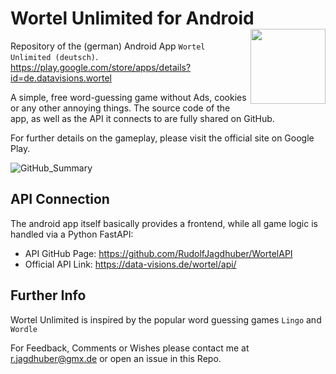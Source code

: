 # Wortel Unlimited for Android <img src="https://user-images.githubusercontent.com/42039093/200296952-1ee46a64-379c-49f6-8279-5d6c566ac5c4.png" align="right" height = 120/>

Repository of the (german) Android App `Wortel Unlimited (deutsch)`.
https://play.google.com/store/apps/details?id=de.datavisions.wortel

A simple, free word-guessing game without Ads, cookies or any other 
annoying things. The source code of the app, as well as the API it 
connects to are fully shared on GitHub.

For further details on the gameplay, please visit the official site 
on Google Play.

![GitHub_Summary](https://user-images.githubusercontent.com/42039093/200065504-74d37812-6b76-4436-8e71-876b71a0fbb6.PNG)

## API Connection
The android app itself basically provides a frontend, while all game logic is
handled via a Python FastAPI:
* API GitHub Page: https://github.com/RudolfJagdhuber/WortelAPI
* Official API Link: https://data-visions.de/wortel/api/

## Further Info
Wortel Unlimited is inspired by the popular word guessing games `Lingo` and
`Wordle`

For Feedback, Comments or Wishes please contact me at
r.jagdhuber@gmx.de or open an issue in this Repo.
